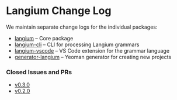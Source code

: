 # Langium Change Log

We maintain separate change logs for the individual packages:

 * [langium](./packages/langium/CHANGELOG.md) &ndash; Core package
 * [langium-cli](./packages/langium-cli/CHANGELOG.md) &ndash; CLI for processing Langium grammars
 * [langium-vscode](./packages/langium-vscode/CHANGELOG.md) &ndash; VS Code extension for the grammar language
 * [generator-langium](./packages/generator-langium/CHANGELOG.md) &ndash; Yeoman generator for creating new projects

### Closed Issues and PRs

 * [v0.3.0](https://github.com/langium/langium/milestone/2?closed=1)
 * [v0.2.0](https://github.com/langium/langium/milestone/1?closed=1)
